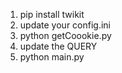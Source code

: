1. pip install twikit
2. update your config.ini
3. python getCoookie.py
4. update the QUERY
5. python main.py